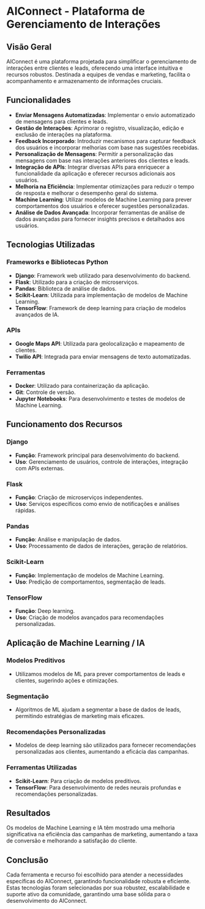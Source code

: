 # AIConnect - Plataforma de Gerenciamento de Interações

## Visão Geral
AIConnect é uma plataforma projetada para simplificar o gerenciamento de interações entre clientes e leads, oferecendo uma interface intuitiva e recursos robustos. Destinada a equipes de vendas e marketing, facilita o acompanhamento e armazenamento de informações cruciais.

## Funcionalidades
- **Enviar Mensagens Automatizadas**: Implementar o envio automatizado de mensagens para clientes e leads.
- **Gestão de Interações**: Aprimorar o registro, visualização, edição e exclusão de interações na plataforma.
- **Feedback Incorporado**: Introduzir mecanismos para capturar feedback dos usuários e incorporar melhorias com base nas sugestões recebidas.
- **Personalização de Mensagens**: Permitir a personalização das mensagens com base nas interações anteriores dos clientes e leads.
- **Integração de APIs**: Integrar diversas APIs para enriquecer a funcionalidade da aplicação e oferecer recursos adicionais aos usuários.
- **Melhoria na Eficiência**: Implementar otimizações para reduzir o tempo de resposta e melhorar o desempenho geral do sistema.
- **Machine Learning**: Utilizar modelos de Machine Learning para prever comportamentos dos usuários e oferecer sugestões personalizadas.
- **Análise de Dados Avançada**: Incorporar ferramentas de análise de dados avançadas para fornecer insights precisos e detalhados aos usuários.

## Tecnologias Utilizadas

### Frameworks e Bibliotecas Python
- **Django**: Framework web utilizado para desenvolvimento do backend.
- **Flask**: Utilizado para a criação de microserviços.
- **Pandas**: Biblioteca de análise de dados.
- **Scikit-Learn**: Utilizada para implementação de modelos de Machine Learning.
- **TensorFlow**: Framework de deep learning para criação de modelos avançados de IA.

### APIs
- **Google Maps API**: Utilizada para geolocalização e mapeamento de clientes.
- **Twilio API**: Integrada para enviar mensagens de texto automatizadas.

### Ferramentas
- **Docker**: Utilizado para containerização da aplicação.
- **Git**: Controle de versão.
- **Jupyter Notebooks**: Para desenvolvimento e testes de modelos de Machine Learning.

## Funcionamento dos Recursos

### Django
- **Função**: Framework principal para desenvolvimento do backend.
- **Uso**: Gerenciamento de usuários, controle de interações, integração com APIs externas.

### Flask
- **Função**: Criação de microserviços independentes.
- **Uso**: Serviços específicos como envio de notificações e análises rápidas.

### Pandas
- **Função**: Análise e manipulação de dados.
- **Uso**: Processamento de dados de interações, geração de relatórios.

### Scikit-Learn
- **Função**: Implementação de modelos de Machine Learning.
- **Uso**: Predição de comportamentos, segmentação de leads.

### TensorFlow
- **Função**: Deep learning.
- **Uso**: Criação de modelos avançados para recomendações personalizadas.

## Aplicação de Machine Learning / IA

### Modelos Preditivos
- Utilizamos modelos de ML para prever comportamentos de leads e clientes, sugerindo ações e otimizações.

### Segmentação
- Algoritmos de ML ajudam a segmentar a base de dados de leads, permitindo estratégias de marketing mais eficazes.

### Recomendações Personalizadas
- Modelos de deep learning são utilizados para fornecer recomendações personalizadas aos clientes, aumentando a eficácia das campanhas.

### Ferramentas Utilizadas
- **Scikit-Learn**: Para criação de modelos preditivos.
- **TensorFlow**: Para desenvolvimento de redes neurais profundas e recomendações personalizadas.

## Resultados
Os modelos de Machine Learning e IA têm mostrado uma melhoria significativa na eficiência das campanhas de marketing, aumentando a taxa de conversão e melhorando a satisfação do cliente.

## Conclusão
Cada ferramenta e recurso foi escolhido para atender a necessidades específicas do AIConnect, garantindo funcionalidade robusta e eficiente. Estas tecnologias foram selecionadas por sua robustez, escalabilidade e suporte ativo da comunidade, garantindo uma base sólida para o desenvolvimento do AIConnect.